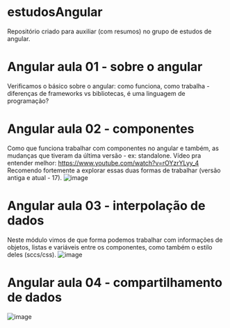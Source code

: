 # estudosAngular
Repositório criado para auxiliar (com resumos) no grupo de estudos de angular.

# Angular aula 01 - sobre o angular
Verificamos o básico sobre o angular: como funciona, como trabalha - diferenças de frameworks vs bibliotecas, é uma linguagem de programação? 

# Angular aula 02 - componentes
Como que funciona trabalhar com componentes no angular e também, as mudanças que tiveram da última versão - ex: standalone. 
Vídeo pra entender melhor: <https://www.youtube.com/watch?v=rOYzrYLyy_4>
Recomendo fortemente a explorar essas duas formas de trabalhar (versão antiga e atual - 17). 
![image](https://github.com/larisarapio/estudosAngular/assets/129699975/85949b14-1c56-4763-8ec7-8789de49b83e)

# Angular aula 03 - interpolação de dados
Neste módulo vimos de que forma podemos trabalhar com informações de objetos, listas e variáveis entre os componentes, como também o estilo deles (sccs/css).
![image](https://github.com/larisarapio/estudosAngular/assets/129699975/92bfbadb-fb1c-4ce6-b3ea-ab723c85b2de)


# Angular aula 04 - compartilhamento de dados
![image](https://github.com/larisarapio/estudosAngular/assets/129699975/655d1395-f6bb-4935-8ae5-d6160e75b116)
